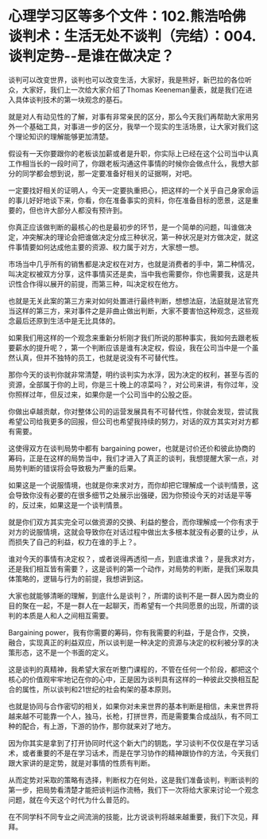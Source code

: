# 心理学习区等多个文件：102.熊浩哈佛谈判术：生活无处不谈判（完结）：004.谈判定势--是谁在做决定？

谈判可以改变世界，谈判也可以改变生活，大家好，我是熊好，新巴拉的各位听众，大家好，我们上一次给大家介绍了Thomas Keeneman量表，就是我们在进入具体谈判技术的第一块观念的基石。

就是对人有动见性的了解，对事有非常亲民的区分，那么今天我们再帮助大家用另外一个基础工具，对事进一步的区分，我举一个现实的生活场景，让大家对我们这个理论知识的理解能够更加清楚。

假设有一天你要跟你的老板谈加薪或者是升职，你实际上已经在这个公司当中认真工作相当长的一段时间了，你跟老板沟通这件事情的时候你会做点什么，我想大部分的同学都会想到说，那一定要准备好相关的证据啊，对吧。

一定要找好相关的证明人，今天一定要执重把心，把这样的一个关乎自己身家命运的事儿好好地谈下来，你看，你在准备事实的资料，你在准备目标的愿景，这是重要的，但也许大部分人都没有预许到。

你真正应该做判断的最核心的也是最初步的环节，是一个简单的问题，叫谁做决定，冲突解决的理论会把谁做决定分成三种状况，第一种状况是对方做决定，就这件事情要如何达成他主要的资源、权力属于对方，大家想一想。

市场当中几乎所有的销售都是决定权在对方，也就是消费者的手中，第二种情况，叫决定权被双方分享，这件事情买还是卖，当中我也需要你，你也需要我，这是共识性合作得以展开的前提，而第三种，叫决定权在他方。

也就是无关此案的第三方来对如何处置进行最终判断，想想法庭，法庭就是法官充当这样的第三方，来对事件之是非曲止做出判断，大家不要害怕这种观念，这些观念最后还原到生活中是无比具体的。

如果我们用这样的一个观念来重新分析刚才我们所说的那种事实，我如何去跟老板要薪水的提升呢？，第一个判断应该是谁有决定权，假设，我在公司当中是一个虽然认真，但并不独特的员工，也就是说没有不可替代性。

那你今天的谈判你就非常清楚，明约谈判实为水浮，因为决定的权利，甚至与否的资源，全部属于你的上司，你是三十晚上的凉菜吗？，对公司来讲，有你过年，没你照样过年，但反过来，如果你是一个公司当中的公股之臣。

你做出卓越贡献，你对整体公司的运营发展具有不可替代性，你就会发现，尝试我希望公司给我更多的回报，但公司也希望我持续的努力，对话的双方其实对对方都有需要。

这使得双方在谈判局势中都有 bargaining power，也就是讨价还价和彼此协商的筹码，正是在这样的局势当中，我们才进入了真正的谈判，我想提醒大家一点，对局势判断的错误将会导致极为严重的后果。

如果这是一个说服情境，也就是你来求对方，而你却把它理解成一个谈判情景，这会导致你没有必要的在很多细节之处展示出强硬，因为你预设今天的对话是平等的，反过来，如果这是一个谈判情景。

就是你们双方其实完全可以做资源的交换、利益的整合，而你理解成一个你有求于对方的说服情境，这就会导致你在对话过程中做出太多根本就没有必要的让步，从而损失了自己的利益，权力在谁的手上？。

谁对今天的事情有决定权？，或者说得再透彻一点，到底谁求谁？，是我求对方，还是我们相互皆有需要？，这是谈判的第一个动作，对局势的判断，是我们采取具体策略的，逻辑与行为的前提，我想讲到这。

大家也就能够清晰的理解，到底什么是谈判？，所谓的谈判不是一群人因为商业的目的聚在一起，不是一群人在一起聊天，而希望有一个共同愿景的出现，所谓的谈判的本质是人和人之间相互需要。

Bargaining power，我有你需要的筹码，你有我需要的利益，于是合作，交换，融合，实现真正的利益双应，所以谈判是一种决定的资源与决定的权利被分享的决策形态，这不是一个书面的定义。

这是谈判的真精神，我希望大家在听整门课程的，不管在任何一个阶段，都把这个核心的价值观牢牢地记在你的心中，正是因为谈判具有这样的一种彼此交换相互配合的属性，所以谈判和21世纪的社会构架的基本原则。

也就是协同与合作密切的相关，如果你对未来世界的基本判断是相信，未来世界将越来越不可能靠一个人，独马，长枪，打拼世界，而是需要集合成战队，有不同工种的配合，有上游，下游的协作，那你就来对了地方。

因为你其实是拿到了打开协同时代这个新大门的钥匙，学习谈判不仅仅是在学习话术，或者重要的不是在学习话术，而是在学习协作的精神跟协作的方法，今天我们跟大家讲的是定势，就是对事情的性质有判断。

从而定势对采取的策略有选择，判断权力在何处，这是我们准备谈判，判断谈判的第一步，把局势看清楚才能把谈判运作流畅，我们下一次将给大家来讨论一个观念问题，就在今天这个时代为什么普范的。

在不同学科不同专业之间流淌的技能，比方说谈判将越来越重要，我们下次见，拜拜。